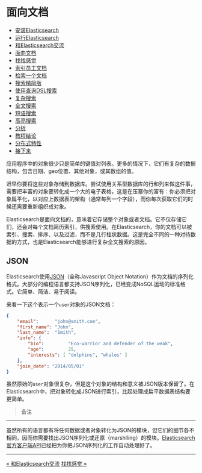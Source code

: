 
面向文档
===============

* [安装Elasticsearch](installing-elasticsearch.md)
* [运行Elasticsearch](running-elasticsearch.md)
* [和Elasticsearch交流](talking-to-elasticsearch.md)
* [面向文档](document-oriented.md)
* [找找感觉](finding-your-feet.md)
* [索引员工文档](indexing-employee-documents.md)
* [检索一个文档](retrieving-a-document.md)
* [搜索精简版](search-lite.md)
* [使用查询DSL搜索](search-with-query-dsl.md)
* [复杂搜索](more-complicated-searches.md)
* [全文搜索](full-text-search.md)
* [短语搜索](phrase-search.md)
* [高亮搜索](highlighting-our-searches.md)
* [分析](analytics.md)
* [教程结论](tutorial-conclusion.md)
* [分布式特性](distributed-nature.md)
* [接下来](next-steps.md)

应用程序中的对象很少只是简单的键值对列表。更多的情况下，它们有复杂的数据结构，包含日期、geo位置、其他对象，或其数组的值。

迟早你要将这些对象存储到数据库。尝试使用关系型数据库的行和列来做这件事，需要把丰富的对象要转化成一个大的电子表格，这是在压寨你的富有：你必须把对象扁平化，以对应上数据表的架构（通常每列一个字段），而你每次获取它们的时候还需要重新组织成对象。

Elasticsearch是面向文档的，意味着它存储整个对象或者文档。它不仅存储它们，还会对每个文档简历索引，供搜索使用。在Elasticsearch，你的文档可以被索引、搜索、排序、以及过滤，而不是几行柱状数据。这是完全不同的一种对待数据的方式，也是Elasticsearch能够进行复杂全文搜索的原因。

JSON
--------

Elasticsearch使用[JSON](http://en.wikipedia.org/wiki/Json)（全称Javascript Object Notation）作为文档的序列化格式。大部分的编程语言都支持JSON序列化，已经变成NoSQL运动的标准格式。它简单、简洁、易于阅读。

来看一下这个表示一个`user`对象的JSON文档：

```json
{
    "email":      "john@smith.com",
    "first_name": "John",
    "last_name":  "Smith",
    "info": {
        "bio":         "Eco-warrior and defender of the weak",
        "age":         25,
        "interests": [ "dolphins", "whales" ]
    },
    "join_date": "2014/05/01"
}
```

虽然原始的`user`对象很复杂，但是这个对象的结构和意义被JSON版本保留了。在Elasticsearch中，把对象转化成JSON进行索引，比起处理成扁平数据表结构要更简单。


> 备注
-------
虽然所有的语言都有将任何数据或者对象转化为JSON的模块，但它们的细节各不相同，因而你需要找出JSON序列化或还原（marshlling）的模块。[Elasticsearch官方客户端API](http://www.elasticsearch.org/guide/)已经把为你把JSON序列化的工作自动处理好了。

---------------------

[« 和Elasticsearch交流](talking-to-elasticsearch.md)      [找找感觉 »](finding-your-feet.md)

